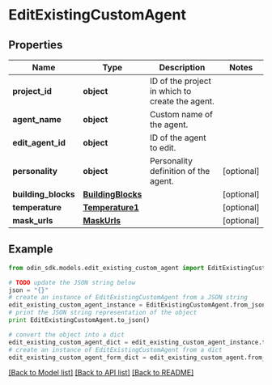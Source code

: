 # EditExistingCustomAgent


## Properties

Name | Type | Description | Notes
------------ | ------------- | ------------- | -------------
**project_id** | **object** | ID of the project in which to create the agent. | 
**agent_name** | **object** | Custom name of the agent. | 
**edit_agent_id** | **object** | ID of the agent to edit. | 
**personality** | **object** | Personality definition of the agent. | [optional] 
**building_blocks** | [**BuildingBlocks**](BuildingBlocks.md) |  | [optional] 
**temperature** | [**Temperature1**](Temperature1.md) |  | [optional] 
**mask_urls** | [**MaskUrls**](MaskUrls.md) |  | [optional] 

## Example

```python
from odin_sdk.models.edit_existing_custom_agent import EditExistingCustomAgent

# TODO update the JSON string below
json = "{}"
# create an instance of EditExistingCustomAgent from a JSON string
edit_existing_custom_agent_instance = EditExistingCustomAgent.from_json(json)
# print the JSON string representation of the object
print EditExistingCustomAgent.to_json()

# convert the object into a dict
edit_existing_custom_agent_dict = edit_existing_custom_agent_instance.to_dict()
# create an instance of EditExistingCustomAgent from a dict
edit_existing_custom_agent_form_dict = edit_existing_custom_agent.from_dict(edit_existing_custom_agent_dict)
```
[[Back to Model list]](../README.md#documentation-for-models) [[Back to API list]](../README.md#documentation-for-api-endpoints) [[Back to README]](../README.md)


